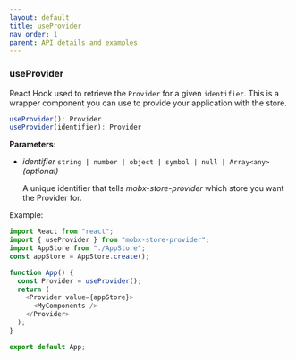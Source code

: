 ```yaml
---
layout: default
title: useProvider
nav_order: 1
parent: API details and examples
---
```


### useProvider

React Hook used to retrieve the `Provider` for a given `identifier`. This is a wrapper component you can use to provide your application with the store.

```javascript
useProvider(): Provider
useProvider(identifier): Provider
```

**Parameters:**

- _identifier_ `string | number | object | symbol | null | Array<any>` _(optional)_

  A unique identifier that tells _mobx-store-provider_ which store you want the Provider for.

Example:

```javascript
import React from "react";
import { useProvider } from "mobx-store-provider";
import AppStore from "./AppStore";
const appStore = AppStore.create();

function App() {
  const Provider = useProvider();
  return (
    <Provider value={appStore}>
      <MyComponents />
    </Provider>
  );
}

export default App;
```
